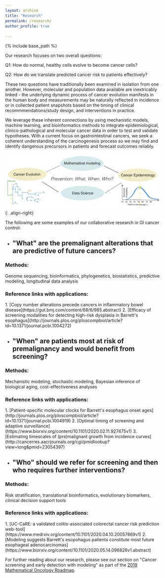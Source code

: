 ```yaml
---
layout: archive
title: "Research"
permalink: /research/
author_profile: true

---
```


{% include base_path %}

Our research focuses on two overall questions:

Q1: How do normal, healthy cells evolve to become cancer cells?

Q2: How do we translate predicted cancer risk to patients effectively?

These two questions have traditionally been examined in isolation from one another. However, molecular and population data available are inextricably linked - the underlying dynamic process of cancer evolution manifests in the human body and measurements may be naturally reflected in incidence or in collected patient snapshots based on the timing of clinical recommmendations/study design, and interventions in practice.

We leverage these inherent connections by using mechanistic models, machine learning, and bioinformatics methods to integrate epidemiological, clinico-pathological and molecular cancer data in order to test and validate hypotheses. With a current focus on gastrointestinal cancers, we seek a coherent understanding of the carcinogenesis process so we may find and identify dangerous precursors in patients and forecast outcomes reliably.


![logo-right](/images/QCC_motivation_simple_14July2020.png){: .align-right}

The following are some examples of our collaborative research in GI cancer control:

* <h2> "What" are the premalignant alterations that are predictive of future cancers? </h2>
<h3>Methods: </h3>
  Genome sequencing, bioinformatics, phylogenetics, biostatistics, predictive modeling, longitudinal data analysis
<h3>Reference links with applications: </h3>
1. [Copy number alterations precede cancers in inflammatory bowel disease](https://gut.bmj.com/content/68/6/985.abstract)
2. [Efficacy of screening modalities for detecting high-risk dysplasia in Barrett's esophagus](http://journals.plos.org/ploscompbiol/article?id=10.1371/journal.pcbi.1004272)

* <h2> "When" are patients most at risk of premalignancy and would benefit from screening? </h2>
<h3>Methods: </h3>
  Mechanistic modeling, stochastic modeling, Bayesian inference of biological aging, cost-effectiveness analyses
<h3>Reference links with applications: </h3>
1. [Patient-specific molecular clocks for Barrett's esophagus onset ages](http://journals.plos.org/ploscompbiol/article?id=10.1371/journal.pcbi.1004919)
2. [Optimal timing of screening and adaptive surveillance](https://www.biorxiv.org/content/10.1101/2020.02.11.927475v1)
3. [Estimating timescales of (pre)malignant growth from incidence curves](http://cancerres.aacrjournals.org/cgi/pmidlookup?view=long&amp;pmid=23054397)


* <h2>"Who" should we refer for screening and then who requires further interventions? </h2>
<h3>Methods: </h3>
  Risk stratification, translational bioinformatics, evolutionary biomarkers, clinical decision support tools
<h3>Reference links with applications: </h3>
1. [UC-CaRE: a validated colitis-associated colorectal cancer risk prediction web-tool](https://www.medrxiv.org/content/10.1101/2020.04.10.20057869v1)
2. [Modeling suggests Barrett's esopohagus patients constitute most future esophageal adenocarcinomas](https://www.biorxiv.org/content/10.1101/2020.05.14.096826v1.abstract)


For further reading about our research, please see our section on "Cancer screening and early detection with modeling" as part of the [2019 Mathematical Oncology Roadmap](https://iopscience.iop.org/article/10.1088/1478-3975/ab1a09/meta).



